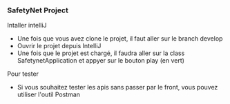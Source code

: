 ### SafetyNet Project



Intaller intelliJ 
- Une fois que vous avez clone le projet, il faut aller sur le branch develop
- Ouvrir le projet depuis IntelliJ
- Une fois que le projet est chargé, il faudra aller sur la class SafetynetApplication et appyer sur le bouton play (en vert)

Pour tester
- Si vous souhaitez tester les apis sans passer par le front, vous pouvez utiliser l'outil Postman
